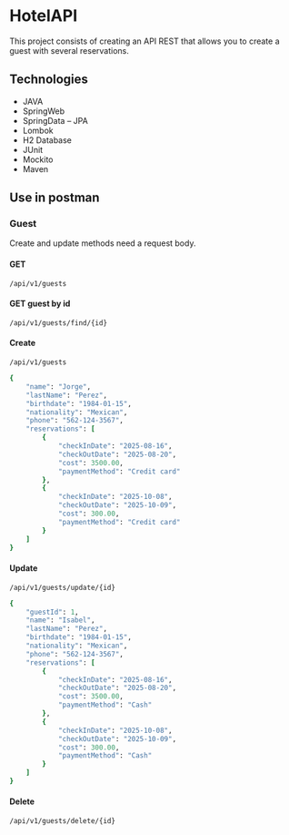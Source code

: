 # HotelAPI
This project consists of creating an API REST that allows you to create a guest with several reservations. 

## Technologies
- JAVA
- SpringWeb
- SpringData – JPA
- Lombok
- H2 Database
- JUnit
- Mockito
- Maven

## Use in postman
### Guest
Create and update methods need a request body.

#### GET 
```
/api/v1/guests
```
#### GET guest by id
```
/api/v1/guests/find/{id}
```
#### Create
```
/api/v1/guests
```
```ruby
{
    "name": "Jorge",
    "lastName": "Perez",
    "birthdate": "1984-01-15",
    "nationality": "Mexican",
    "phone": "562-124-3567",
    "reservations": [
        {
            "checkInDate": "2025-08-16",
            "checkOutDate": "2025-08-20",
            "cost": 3500.00,
            "paymentMethod": "Credit card"
        },
        {
            "checkInDate": "2025-10-08",
            "checkOutDate": "2025-10-09",
            "cost": 300.00,
            "paymentMethod": "Credit card"
        }
    ]
}
```
#### Update
```
/api/v1/guests/update/{id}
```
```ruby
{
    "guestId": 1,
    "name": "Isabel",
    "lastName": "Perez",
    "birthdate": "1984-01-15",
    "nationality": "Mexican",
    "phone": "562-124-3567",
    "reservations": [
        {
            "checkInDate": "2025-08-16",
            "checkOutDate": "2025-08-20",
            "cost": 3500.00,
            "paymentMethod": "Cash"
        },
        {
            "checkInDate": "2025-10-08",
            "checkOutDate": "2025-10-09",
            "cost": 300.00,
            "paymentMethod": "Cash"
        }
    ]
}
```
#### Delete
```
/api/v1/guests/delete/{id}
```
